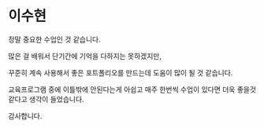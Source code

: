 # 이수현

정말 중요한 수업인 것 같습니다.

많은 걸 배워서 단기간에 기억을 다하지는 못하겠지만,

꾸준히 계속 사용해서 좋은 포트폴리오를 만드는데 도움이 많이 될 것 같습니다.

교육프로그램 중에 이틀밖에 안된다는게 아쉽고 매주 한번씩 수업이 있다면 더욱 좋을것 같다고 생각이 들었습니다.

감사합니다.